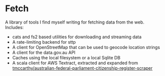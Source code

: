 # Fetch

A library of tools I find myself writing for fetching data from the web. Includes:

* cats and fs2 based utilities for downloading and streaming data
* A rate-limiting backend for sttp
* A client for OpenStreetMap that can be used to geocode location strings
* A client for the data.gov.au API
* Caches using the local filesystem or a local Sqlite DB
* A scala client for AWS Textract, extracted and expanded from [tmccarthy/australian-federal-parliament-citizenship-register-scraper](https://github.com/tmccarthy/australian-federal-parliament-citizenship-register-scraper)
